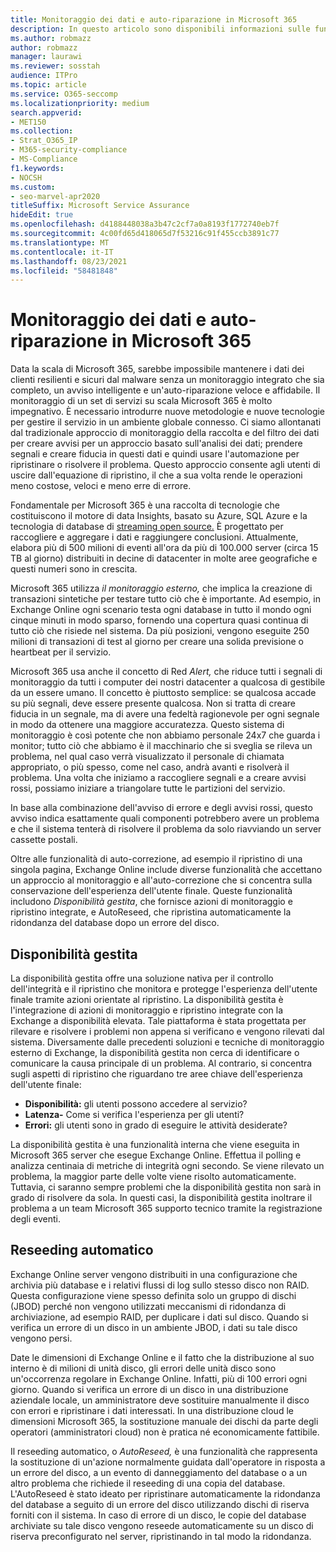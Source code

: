 ```yaml
---
title: Monitoraggio dei dati e auto-riparazione in Microsoft 365
description: In questo articolo sono disponibili informazioni sulle funzionalità di monitoraggio e auto-riparazione di Microsoft 365.
ms.author: robmazz
author: robmazz
manager: laurawi
ms.reviewer: sosstah
audience: ITPro
ms.topic: article
ms.service: O365-seccomp
ms.localizationpriority: medium
search.appverid:
- MET150
ms.collection:
- Strat_O365_IP
- M365-security-compliance
- MS-Compliance
f1.keywords:
- NOCSH
ms.custom:
- seo-marvel-apr2020
titleSuffix: Microsoft Service Assurance
hideEdit: true
ms.openlocfilehash: d4188448038a3b47c2cf7a0a8193f1772740eb7f
ms.sourcegitcommit: 4c00fd65d418065d7f53216c91f455ccb3891c77
ms.translationtype: MT
ms.contentlocale: it-IT
ms.lasthandoff: 08/23/2021
ms.locfileid: "58481848"
---
```

# <a name="data-monitoring-and-self-healing-in-microsoft-365"></a>Monitoraggio dei dati e auto-riparazione in Microsoft 365

Data la scala di Microsoft 365, sarebbe impossibile mantenere i dati dei clienti resilienti e sicuri dal malware senza un monitoraggio integrato che sia completo, un avviso intelligente e un'auto-riparazione veloce e affidabile. Il monitoraggio di un set di servizi su scala Microsoft 365 è molto impegnativo. È necessario introdurre nuove metodologie e nuove tecnologie per gestire il servizio in un ambiente globale connesso. Ci siamo allontanati dal tradizionale approccio di monitoraggio della raccolta e del filtro dei dati per creare avvisi per un approccio basato sull'analisi dei dati; prendere segnali e creare fiducia in questi dati e quindi usare l'automazione per ripristinare o risolvere il problema. Questo approccio consente agli utenti di uscire dall'equazione di ripristino, il che a sua volta rende le operazioni meno costose, veloci e meno erre di errore. 

Fondamentale per Microsoft 365 è una raccolta di tecnologie che costituiscono il motore di data Insights, basato su Azure, SQL Azure e la tecnologia di database di [streaming open source.](https://cassandra.apache.org/) È progettato per raccogliere e aggregare i dati e raggiungere conclusioni. Attualmente, elabora più di 500 milioni di eventi all'ora da più di 100.000 server (circa 15 TB al giorno) distribuiti in decine di datacenter in molte aree geografiche e questi numeri sono in crescita. 

Microsoft 365 utilizza *il monitoraggio esterno,* che implica la creazione di transazioni sintetiche per testare tutto ciò che è importante. Ad esempio, in Exchange Online ogni scenario testa ogni database in tutto il mondo ogni cinque minuti in modo sparso, fornendo una copertura quasi continua di tutto ciò che risiede nel sistema. Da più posizioni, vengono eseguite 250 milioni di transazioni di test al giorno per creare una solida previsione o heartbeat per il servizio. 

Microsoft 365 usa anche il concetto di Red *Alert,* che riduce tutti i segnali di monitoraggio da tutti i computer dei nostri datacenter a qualcosa di gestibile da un essere umano. Il concetto è piuttosto semplice: se qualcosa accade su più segnali, deve essere presente qualcosa. Non si tratta di creare fiducia in un segnale, ma di avere una fedeltà ragionevole per ogni segnale in modo da ottenere una maggiore accuratezza. Questo sistema di monitoraggio è così potente che non abbiamo personale 24x7 che guarda i monitor; tutto ciò che abbiamo è il macchinario che si sveglia se rileva un problema, nel qual caso verrà visualizzato il personale di chiamata appropriato, o più spesso, come nel caso, andrà avanti e risolverà il problema. Una volta che iniziamo a raccogliere segnali e a creare avvisi rossi, possiamo iniziare a triangolare tutte le partizioni del servizio. 

In base alla combinazione dell'avviso di errore e degli avvisi rossi, questo avviso indica esattamente quali componenti potrebbero avere un problema e che il sistema tenterà di risolvere il problema da solo riavviando un server cassette postali. 

Oltre alle funzionalità di auto-correzione, ad esempio il ripristino di una singola pagina, Exchange Online include diverse funzionalità che accettano un approccio al monitoraggio e all'auto-correzione che si concentra sulla conservazione dell'esperienza dell'utente finale. Queste funzionalità includono *Disponibilità gestita*, che fornisce azioni di monitoraggio e ripristino integrate, e AutoReseed, che ripristina automaticamente la ridondanza del database dopo un errore del disco. 

## <a name="managed-availability"></a>Disponibilità gestita 

La disponibilità gestita offre una soluzione nativa per il controllo dell'integrità e il ripristino che monitora e protegge l'esperienza dell'utente finale tramite azioni orientate al ripristino. La disponibilità gestita è l'integrazione di azioni di monitoraggio e ripristino integrate con la Exchange a disponibilità elevata. Tale piattaforma è stata progettata per rilevare e risolvere i problemi non appena si verificano e vengono rilevati dal sistema. Diversamente dalle precedenti soluzioni e tecniche di monitoraggio esterno di Exchange, la disponibilità gestita non cerca di identificare o comunicare la causa principale di un problema. Al contrario, si concentra sugli aspetti di ripristino che riguardano tre aree chiave dell'esperienza dell'utente finale:

- **Disponibilità:** gli utenti possono accedere al servizio? 
- **Latenza-** Come si verifica l'esperienza per gli utenti? 
- **Errori:** gli utenti sono in grado di eseguire le attività desiderate? 

La disponibilità gestita è una funzionalità interna che viene eseguita in Microsoft 365 server che esegue Exchange Online. Effettua il polling e analizza centinaia di metriche di integrità ogni secondo. Se viene rilevato un problema, la maggior parte delle volte viene risolto automaticamente. Tuttavia, ci saranno sempre problemi che la disponibilità gestita non sarà in grado di risolvere da sola. In questi casi, la disponibilità gestita inoltrare il problema a un team Microsoft 365 supporto tecnico tramite la registrazione degli eventi.

## <a name="autoreseed"></a>Reseeding automatico

Exchange Online server vengono distribuiti in una configurazione che archivia più database e i relativi flussi di log sullo stesso disco non RAID. Questa configurazione viene spesso  definita solo un gruppo di dischi (JBOD) perché non vengono utilizzati meccanismi di ridondanza di archiviazione, ad esempio RAID, per duplicare i dati sul disco. Quando si verifica un errore di un disco in un ambiente JBOD, i dati su tale disco vengono persi. 

Date le dimensioni di Exchange Online e il fatto che la distribuzione al suo interno è di milioni di unità disco, gli errori delle unità disco sono un'occorrenza regolare in Exchange Online. Infatti, più di 100 errori ogni giorno. Quando si verifica un errore di un disco in una distribuzione aziendale locale, un amministratore deve sostituire manualmente il disco con errori e ripristinare i dati interessati. In una distribuzione cloud le dimensioni Microsoft 365, la sostituzione manuale dei dischi da parte degli operatori (amministratori cloud) non è pratica né economicamente fattibile. 

Il reseeding automatico, o *AutoReseed,* è una funzionalità che rappresenta la sostituzione di un'azione normalmente guidata dall'operatore in risposta a un errore del disco, a un evento di danneggiamento del database o a un altro problema che richiede il reseeding di una copia del database. L'AutoReseed è stato ideato per ripristinare automaticamente la ridondanza del database a seguito di un errore del disco utilizzando dischi di riserva forniti con il sistema. In caso di errore di un disco, le copie del database archiviate su tale disco vengono reseede automaticamente su un disco di riserva preconfigurato nel server, ripristinando in tal modo la ridondanza. 